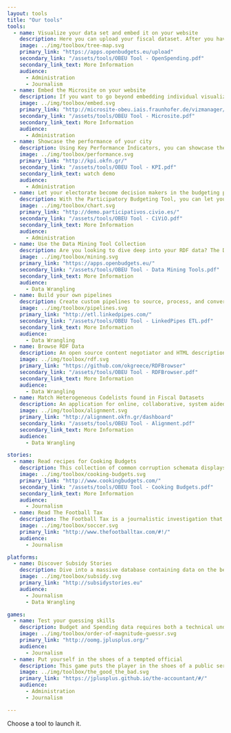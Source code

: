 ```yaml
---
layout: tools
title: "Our tools"
tools:
  - name: Visualize your data set and embed it on your website
    description: Here you can upload your fiscal dataset. After you have described each column, you can produce instant visualisations to share with your electorate.
    image: ../img/toolbox/tree-map.svg
    primary_link: "https://apps.openbudgets.eu/upload"
    secondary_link: "/assets/tools/OBEU Tool - OpenSpending.pdf"
    secondary_link_text: More Information
    audience:
      - Administration
      - Journalism
  - name: Embed the Microsite on your website
    description: If you want to go beyond embedding individual visualizations on your website, you can implement the microsite - a slimmed down, lightweight version of the dataset viewer, that you can easily control using an admin interface.
    image: ../img/toolbox/embed.svg
    primary_link: "http://microsite-obeu.iais.fraunhofer.de/vizmanager/1/"
    secondary_link: "/assets/tools/OBEU Tool - Microsite.pdf"
    secondary_link_text: More Information
    audience:
      - Administration
  - name: Showcase the performance of your city
    description: Using Key Performance Indicators, you can showcase the performance of your city or municipality.
    image: ../img/toolbox/performance.svg
    primary_link: "http://kpi.okfn.gr/"
    secondary_link: "/assets/tools/OBEU Tool - KPI.pdf"
    secondary_link_text: watch demo
    audience:
      - Administration
  - name: Let your electorate become decision makers in the budgeting process
    description: With the Participatory Budgeting Tool, you can let your electorate become decision makers in the budgeting process!
    image: ../img/toolbox/chart.svg
    primary_link: "http://demo.participativos.civio.es/"
    secondary_link: "/assets/tools/OBEU Tool - CiViO.pdf"
    secondary_link_text: More Information
    audience:
      - Administration
  - name: Use the Data Mining Tool Collection
    description: Are you looking to dive deep into your RDF data? The Data Mining Tool Collection offers you a plethora of ways to do so. Using it you can apply time series algorithms, detect outliers, perform descriptive statistics, do clustering and similarity learning
    image: ../img/toolbox/mining.svg
    primary_link: "https://apps.openbudgets.eu/"
    secondary_link: "/assets/tools/OBEU Tool - Data Mining Tools.pdf"
    secondary_link_text: More Information
    audience:
      - Data Wrangling
  - name: Build your own pipelines
    description: Create custom pipelines to source, process, and convert data from almost any source into a variety of formats.
    image: ../img/toolbox/pipelines.svg
    primary_link: "http://etl.linkedpipes.com/"
    secondary_link: "/assets/tools/OBEU Tool - LinkedPipes ETL.pdf"
    secondary_link_text: More Information
    audience:
      - Data Wrangling
  - name: Browse RDF Data
    description: An open source content negotiator and HTML description generator for RDF resources. It is a PHP web application, able to be deployed in most environments out of the box with minimum effort, lowering the barrier for publishing Linked Data on the Web.
    image: ../img/toolbox/rdf.svg
    primary_link: "https://github.com/okgreece/RDFBrowser"
    secondary_link: "/assets/tools/OBEU Tool - RDFBrowser.pdf"
    secondary_link_text: More Information
    audience:
      - Data Wrangling
  - name: Match Heterogeneous Codelists found in Fiscal Datasets
    description: An application for online, collaborative, system aided manual entity linking. The tool can be used to manually create linksets between two knowledge graphs or to validate linkesets.
    image: ../img/toolbox/alignment.svg
    primary_link: "http://alignment.okfn.gr/dashboard"
    secondary_link: "/assets/tools/OBEU Tool - Alignment.pdf"
    secondary_link_text: More Information
    audience:
      - Data Wrangling

stories:
  - name: Read recipes for Cooking Budgets
    description: This collection of common corruption schemata displays European processes in bribery, embezzlement, favoritism and general abuse of public resources for private gains. It is meant to be used as a resource for journalists seeking to investigate misuse of public funds.
    image: ../img/toolbox/cooking-budgets.svg
    primary_link: "http://www.cookingbudgets.com/"
    secondary_link: "/assets/tools/OBEU Tool - Cooking Budgets.pdf"
    secondary_link_text: More Information
    audience:
      - Journalism
  - name: Read The Football Tax
    description: The Football Tax is a journalistic investigation that traces public spending to professional football.
    image: ../img/toolbox/soccer.svg
    primary_link: "http://www.thefootballtax.com/#!/"
    audience:
      - Journalism

platforms:
  - name: Discover Subsidy Stories
    description: Dive into a massive database containing data on the beneficiaries of three of the most important financial instruments of the European Union, namely ERDF, ESIF, and Cohesion fund.
    image: ../img/toolbox/subsidy.svg
    primary_link: "http://subsidystories.eu"
    audience:
      - Journalism
      - Data Wrangling

games:
  - name: Test your guessing skills
    description: Budget and Spending data requires both a technical understanding and an immaculate sense of magnitude. Find out how you compare to others in your field using the Order of Magnitude Guessr
    image: ../img/toolbox/order-of-magnitude-guessr.svg
    primary_link: "http://oomg.jplusplus.org/"
    audience:
      - Journalism
  - name: Put yourself in the shoes of a tempted official
    description: This game puts the player in the shoes of a public servant, tempted at various stages of his career path. How long will you stay legal?
    image: ../img/toolbox/the_good_the_bad.svg
    primary_link: "https://jplusplus.github.io/the-accountant/#/"
    audience:
      - Administration
      - Journalism

---
```


Choose a tool to launch it. <!--[Read the tutorial](../documentation)-->
